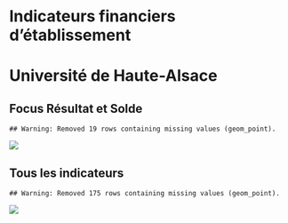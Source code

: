 Indicateurs financiers d’établissement
================

# Université de Haute-Alsace

## Focus Résultat et Solde

    ## Warning: Removed 19 rows containing missing values (geom_point).

![](université_de_haute_alsace_files/figure-gfm/etab.focus-1.png)<!-- -->

## Tous les indicateurs

    ## Warning: Removed 175 rows containing missing values (geom_point).

![](université_de_haute_alsace_files/figure-gfm/etab-1.png)<!-- -->
